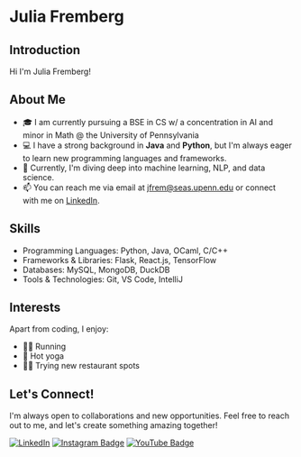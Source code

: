 # Julia Fremberg

## Introduction

Hi I'm Julia Fremberg!

## About Me

- 🎓 I am currently pursuing a BSE in CS w/ a concentration in AI and minor in Math @ the University of Pennsylvania
- 💻 I have a strong background in **Java** and **Python**, but I'm always eager to learn new programming languages and frameworks.
- 🌱 Currently, I'm diving deep into machine learning, NLP, and data science.
- 📫 You can reach me via email at [jfrem@seas.upenn.edu](mailto:jfrem@seas.upenn.edu) or connect with me on [LinkedIn](https://www.linkedin.com/in/juliafremberg/).

## Skills

- Programming Languages: Python, Java, OCaml, C/C++
- Frameworks & Libraries: Flask, React.js, TensorFlow
- Databases: MySQL, MongoDB, DuckDB
- Tools & Technologies: Git, VS Code, IntelliJ

## Interests

Apart from coding, I enjoy:
- 🏃‍♀️ Running
- 🧘 Hot yoga
- 👩‍🍳 Trying new restaurant spots

## Let's Connect!

I'm always open to collaborations and new opportunities. Feel free to reach out to me, and let's create something amazing together!

[![LinkedIn](https://img.shields.io/badge/-Julia%20Fremberg-blue?style=flat-square&logo=LinkedIn&logoColor=white&link=https://www.linkedin.com/in/juliafremberg/)](https://www.linkedin.com/in/juliafremberg/)
[![Instagram Badge](https://img.shields.io/badge/-juliafremberg-e4405f?style=flat-square&logo=Instagram&logoColor=white&link=https://www.instagram.com/juliafremberg/)](https://www.instagram.com/juliafremberg/)
[![YouTube Badge](https://img.shields.io/badge/-JuliaFremberg-red?style=flat-square&logo=Youtube&logoColor=white&link=https://www.youtube.com/@juliafremberg)](https://www.youtube.com/@juliafremberg)
